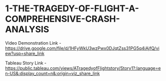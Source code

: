 # 1-THE-TRAGEDY-OF-FLIGHT-A-COMPREHENSIVE-CRASH-ANALYSIS

Video Demonstration Link - https://drive.google.com/file/d/1HFyWkU3wzPwx0DJqtZss31PG5q4iAjfQ/view?usp=share_link

Tableau  Story Link - https://public.tableau.com/views/ATragedyofFlightstory/Story1?:language=en-US&:display_count=n&:origin=viz_share_link
